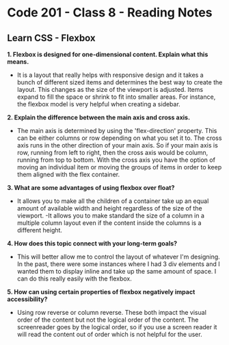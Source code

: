 # Code 201 - Class 8 - Reading Notes

## Learn CSS - Flexbox

**1. Flexbox is designed for one-dimensional content. Explain what this means.**

- It is a layout that really helps with responsive design and it takes a bunch of different sized items and determines the best way to create the layout. This changes as the size of the viewport is adjusted. Items expand to fill the space or shrink to fit into smaller areas. For instance, the flexbox model is very helpful when creating a sidebar.

**2. Explain the difference between the main axis and cross axis.**

- The main axis is determined by using the 'flex-direction' property. This can be either columns or row depending on what you set it to. The cross axis runs in the other direction of your main axis. So if your main axis is row, running from left to right, then the cross axis would be column, running from top to bottom. With the cross axis you have the option of moving an individual item or moving the groups of items in order to keep them aligned with the flex container.

**3. What are some advantages of using flexbox over float?**

- It allows you to make all the children of a container take up an equal amount of available width and height regardless of the size of the viewport.
-It allows you to make standard the size of a column in a multiple column layout even if the content inside the columns is a different height.

**4. How does this topic connect with your long-term goals?**

- This will better allow me to control the layout of whatever I'm designing. In the past, there were some instances where I had 3 div elements and I wanted them to display inline and take up the same amount of space. I can do this really easily with the flexbox.

**5. How can using certain properties of flexbox negatively impact accessibility?**

- Using row reverse or column reverse. These both impact the visual order of the content but not the logical order of the content. The screenreader goes by the logical order, so if you use a screen reader it will read the content out of order which is not helpful for the user.
